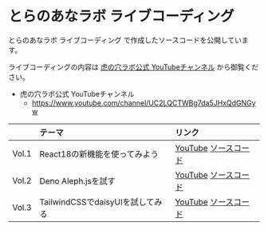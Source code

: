 # とらのあなラボ ライブコーディング

とらのあなラボ ライブコーディング で作成したソースコードを公開しています。

ライブコーディングの内容は [虎の穴ラボ公式 YouTubeチャンネル](https://www.youtube.com/channel/UC2LQCTWBg7da5JHxQdGNGyw) から御覧ください。

- 虎の穴ラボ公式 YouTubeチャンネル
    - https://www.youtube.com/channel/UC2LQCTWBg7da5JHxQdGNGyw

|       |テーマ                        |リンク               |
|:------|:----------------------------|:-------------------|
|Vol.1  |React18の新機能を使ってみよう    |[YouTube](https://youtu.be/lsbgrMbJSr4) [ソースコード](vol001/)|
|Vol.2  |Deno Aleph.jsを試す           |[YouTube](https://youtu.be/p1WtzNR76Dg) [ソースコード](vol002/)|
|Vol.3  |TailwindCSSでdaisyUIを試してみる| [YouTube](https://youtu.be/4q2xdEP14as) [ソースコード](vol003/)|
